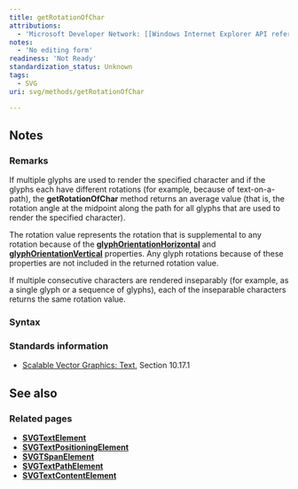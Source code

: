 ```yaml
---
title: getRotationOfChar
attributions:
  - 'Microsoft Developer Network: [[Windows Internet Explorer API reference](http://msdn.microsoft.com/en-us/library/ie/hh828809%28v=vs.85%29.aspx) Article]'
notes:
  - 'No editing form'
readiness: 'Not Ready'
standardization_status: Unknown
tags:
  - SVG
uri: svg/methods/getRotationOfChar

---
```

## Notes

### Remarks

If multiple glyphs are used to render the specified character and if the glyphs each have different rotations (for example, because of text-on-a-path), the **getRotationOfChar** method returns an average value (that is, the rotation angle at the midpoint along the path for all glyphs that are used to render the specified character).

The rotation value represents the rotation that is supplemental to any rotation because of the [**glyphOrientationHorizontal**](/svg/attributes/glyph-orientation-horizontal) and [**glyphOrientationVertical**](/svg/attributes/glyph-orientation-vertical) properties. Any glyph rotations because of these properties are not included in the returned rotation value.

If multiple consecutive characters are rendered inseparably (for example, as a single glyph or a sequence of glyphs), each of the inseparable characters returns the same rotation value.

### Syntax

### Standards information

-   [Scalable Vector Graphics: Text](http://go.microsoft.com/fwlink/p/?linkid=199818), Section 10.17.1

## See also

### Related pages

-   [**SVGTextElement**](/svg/elements/text)
-   [**SVGTextPositioningElement**](/svg/elements/textPositioning)
-   [**SVGTSpanElement**](/svg/elements/tspan)
-   [**SVGTextPathElement**](/svg/elements/textPath)
-   [**SVGTextContentElement**](/svg/elements/etextContent)
